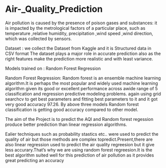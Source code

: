 # Air-_Quality_Prediction

 Air pollution is caused by the presence of poison gases and substances: it is impacted by the metrological factors of a particular place, such as temperature ,relative humidity, precipitation ,wind speed ,wind direction, which was collected by sensors.
 
 Dataset : 
we collect the Dataset from Kaggle and it is Structured data in CSV format The dataset plays a major role in accurate prediction also as the right features make the prediction more realistic and with least variance.

 Models trained on : Random Forest Regression
 
 Random Forest Regression:
         Random forest is an ensemble machine learning algorithm.It is perhaps the most popular and widely used machine learning algorithm given its good or excellent performance across awide range of 5 classification and regression predictive modeling problems. again using grid searchcv to get best parameters and fitting best parameters to it and it got very good accuracy 97.26. By above three models Random forest classification is getting good accuracy compared to other model.
         
 The aim of the Project is to predict the AQI and Random forest regession produce better prediction than linear regression algorithms.


Ealier techniques such as probability stastics etc.. were used to predict the quality of air but those methods are complex topredict.Present,there are  also linear regression used to predict the air quality regreesion but it give less accurary.That’s why we are using random forest regreesion.It is  the best algorithm suited well for  this prediction of air pollution  as it provides great predicting an accuracy 

